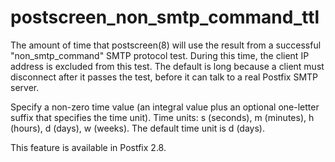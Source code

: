 # postscreen_non_smtp_command_ttl 

 The amount of time that postscreen(8) will use the result from
a successful "non_smtp_command" SMTP protocol test. During this
time, the client IP address is excluded from this test. The default
is long because a client must disconnect after it passes the test,
before it can talk to a real Postfix SMTP server. 

 Specify a non-zero time value (an integral value plus an optional
one-letter suffix that specifies the time unit).  Time units: s
(seconds), m (minutes), h (hours), d (days), w (weeks).
The default time unit is d (days).  

 This feature is available in Postfix 2.8.  


